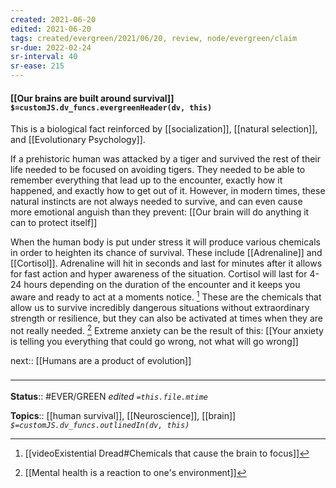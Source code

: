 ```yaml
---
created: 2021-06-20
edited: 2021-06-20
tags: created/evergreen/2021/06/20, review, node/evergreen/claim
sr-due: 2022-02-24
sr-interval: 40
sr-ease: 215
---
```


#### [[Our brains are built around survival]] `$=customJS.dv_funcs.evergreenHeader(dv, this)`

This is a biological fact reinforced by [[socialization]], [[natural selection]],  and [[Evolutionary Psychology]].

If a prehistoric human was attacked by a tiger and survived the rest of their life needed to be focused on avoiding tigers. They needed to be able to remember everything that lead up to the encounter, exactly how it happened, and exactly how to get out of it. However, in modern times, these natural instincts are not always needed to survive, and can even cause more emotional anguish than they prevent: [[Our brain will do anything it can to protect itself]] 

When the human body is put under stress it will produce various chemicals in order to heighten its chance of survival. These include [[Adrenaline]] and [[Cortisol]]. Adrenaline will hit in seconds and last for minutes after it allows for fast action and hyper awareness of the situation. Cortisol will last for 4-24 hours depending on the duration of the encounter and it keeps you aware and ready to act at a moments notice. [^2] These are the chemicals that allow us to survive incredibly dangerous situations without extraordinary strength or resilience, but they can also be activated at times when they are not really needed. [^3] Extreme anxiety can be the result of this: [[Your anxiety is telling you everything that could go wrong, not what will go wrong]]

next:: [[Humans are a product of evolution]]

### <hr class="footnote"/>

**Status**:: #EVER/GREEN 
*edited `=this.file.mtime`*

**Topics**:: [[human survival]], [[Neuroscience]], [[brain]]
*`$=customJS.dv_funcs.outlinedIn(dv, this)`*

[^2]: [[videoExistential Dread#Chemicals that cause the brain to focus]]
[^3]: [[Mental health is a reaction to one's environment]]